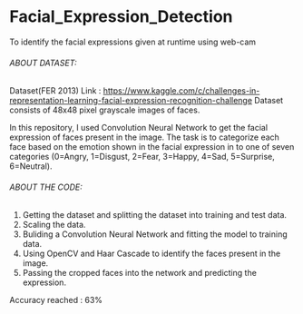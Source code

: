 # Facial_Expression_Detection
To identify the facial expressions given at runtime using web-cam

###### ABOUT DATASET:
Dataset(FER 2013) Link :  https://www.kaggle.com/c/challenges-in-representation-learning-facial-expression-recognition-challenge
Dataset consists of 48x48 pixel grayscale images of faces.

In this repository, I used Convolution Neural Network to get the facial expression of faces present in the image.
The task is to categorize each face based on the emotion shown in the facial expression in to one of seven categories (0=Angry, 1=Disgust, 2=Fear, 3=Happy, 4=Sad, 5=Surprise, 6=Neutral).

###### ABOUT THE CODE:
  1. Getting the dataset and splitting the dataset into training and test data.
  2. Scaling the data.
  3. Buliding a Convolution Neural Network and fitting the model to training data.
  4. Using OpenCV and Haar Cascade to identify the faces present in the image.
  5. Passing the cropped faces into the network and predicting the expression.

Accuracy reached : 63%
